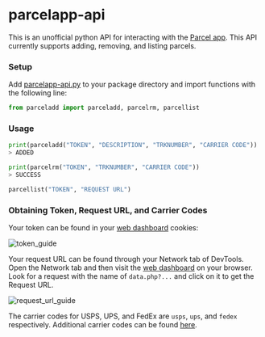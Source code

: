 # parcelapp-api

This is an unofficial python API for interacting with the [Parcel app](https://parcelapp.net/). This API currently supports adding, removing, and listing parcels.

### Setup

Add [parcelapp-api.py](https://raw.githubusercontent.com/rynlu/parcelapp-api/main/parcelapp-api.py) to your package directory and import functions with the following line:

```python
from parceladd import parceladd, parcelrm, parcellist
```

### Usage

```python
print(parceladd("TOKEN", "DESCRIPTION", "TRKNUMBER", "CARRIER CODE"))
> ADDED
```

```python
print(parcelrm("TOKEN", "TRKNUMBER", "CARRIER CODE"))
> SUCCESS
```

```python
parcellist("TOKEN", "REQUEST URL")
```

### Obtaining Token, Request URL, and Carrier Codes 
Your token can be found in your [web dashboard](https://web.parcelapp.net/) cookies:

![token_guide](https://cdn.discordapp.com/attachments/480736870540771329/790386685787504690/unknown.png)

Your request URL can be found through your Network tab of DevTools. Open the Network tab and then visit the [web dashboard](https://web.parcelapp.net/) on your browser. Look for a request with the name of `data.php?...` and click on it to get the Request URL. 

![request_url_guide](https://media.discordapp.net/attachments/480736870540771329/792793847712972840/unknown.png)

The carrier codes for USPS, UPS, and FedEx are `usps`, `ups`, and `fedex` respectively. Additional carrier codes can be found [here](https://ryanlau.dev/carriercodes).
